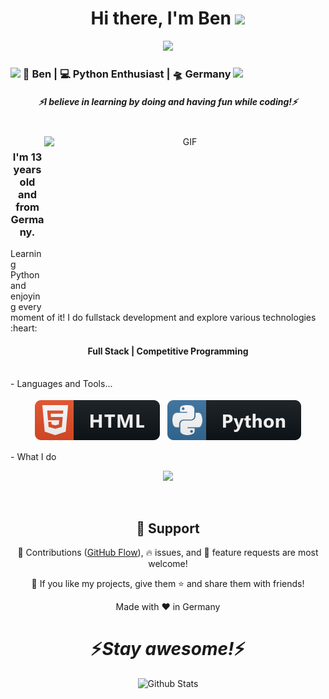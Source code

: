 <div align="center">
   <h1>Hi there, I'm Ben <img src="https://media.giphy.com/media/hvRJCLFzcasrR4ia7z/giphy.gif" width="25px"> </h1>
   <img src="https://pronoun.cyou/x/y?subject=He&object=Him&height=20"> 
</div>
<p align='center'>
   <a 
<div align="center">
<h3><img src="https://media.giphy.com/media/WUlplcMpOCEmTGBtBW/giphy.gif" width="30"> 🙎 Ben | 💻 Python Enthusiast | 🛸 Germany <img src="https://media.giphy.com/media/WUlplcMpOCEmTGBtBW/giphy.gif" width="30"></h3>
</div>
<p align="center">
 </p>
 <h5 align="center">
   <i>⚡️I believe in learning by doing and having fun while coding!⚡️</i>
  </h5>
<br />
<img align="right" height="270px" width="450px" alt="GIF" src="https://media.giphy.com/media/3FjEPbKqEPhPpmC8uY/giphy.gif" />
<p align="center">
  <h3> I'm 13 years old and from Germany.</h3>
</p>
Learning Python and enjoying every moment of it!
I do fullstack development and explore various technologies :heart:
<!-- Social links can be added here -->
<p align="center">
  <h4> Full Stack | Competitive Programming </h4>
</p>
<!--  -->
<p align="center" >
<a href="https://github.com/anuraghazra/github-readme-stats"> 
 
  </a>
</p>
<br />
- Languages and Tools...
<p align="center">
  <!-- For more icons please follow  https://github.com/MikeCodesDotNET/ColoredBadges -->
  <img src="https://raw.githubusercontent.com/8bithemant/8bithemant/master/svg/dev/languages/html.svg" alt="html" style="vertical-align:top; margin:4px">    
  <img src="https://raw.githubusercontent.com/8bithemant/8bithemant/master/svg/dev/languages/python.svg" alt="python" style="vertical-align:top; margin:4px">

</p>
<!--
### - Blogs 🌱
-->
<!--
<p align="center">
  <a href="https://dev.to/hemant">
    <img src="https://raw.githubusercontent.com/8bithemant/8bithemant/master/svg/blogs/devto.svg"> 
  </a>
</p>
-->
- What I do
<br />
<p align="center">
   <img src="https://media.giphy.com/media/f9XgHHnPnDjOF1hWpl/giphy.gif" />
</p>
<br />
<h2 align="center">🤝 Support</h2>
<p align="center">🎀 Contributions (<a href="https://guides.github.com/introduction/flow" title="GitHub flow">GitHub Flow</a>), 🔥 issues, and 🥮 feature requests are most welcome!</p>
<p align="center">💙 If you like my projects, give them ⭐ and share them with friends!</p>
<p align="center">Made with ❤️ in Germany</p>
<h1 align='center'>⚡️<i>Stay awesome!</i>⚡️</h1>
<p align="center">
        <img src="https://raw.githubusercontent.com/mayhemantt/mayhemantt/Update/svg/Bottom.svg" alt="Github Stats" />
</p>
